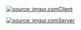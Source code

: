 <a href="http://imgur.com/WWRVhIj"><img src="http://i.imgur.com/WWRVhIj.png" title="source: imgur.com" />Client</a>

<a href="http://imgur.com/wYzGMXg"><img src="http://i.imgur.com/wYzGMXg.png" title="source: imgur.com" />Server</a>
